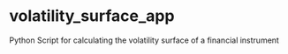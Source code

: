 # volatility_surface_app
Python Script for calculating the volatility surface of a financial instrument
